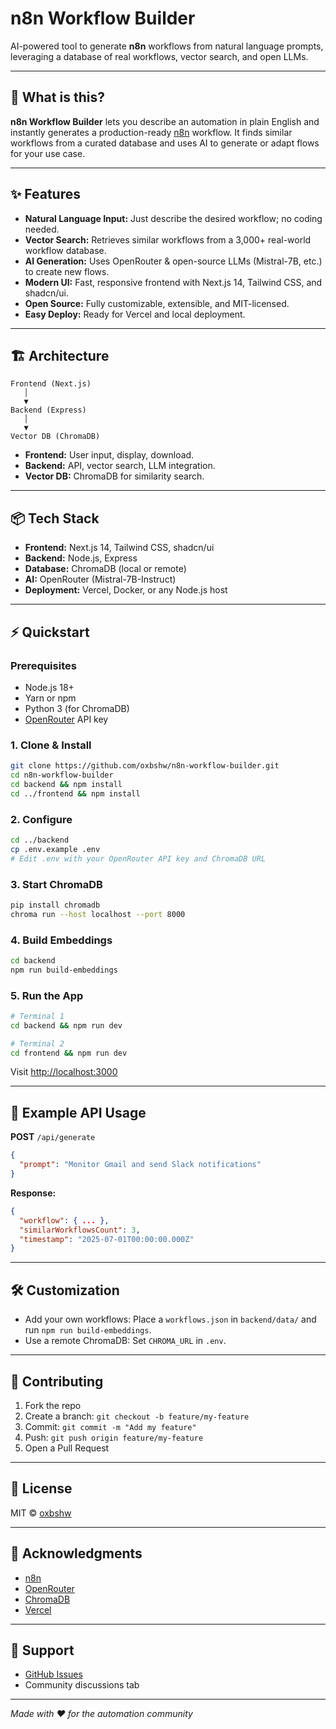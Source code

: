 # n8n Workflow Builder

AI-powered tool to generate **n8n** workflows from natural language prompts, leveraging a database of real workflows, vector search, and open LLMs.

---

## 🚀 What is this?

**n8n Workflow Builder** lets you describe an automation in plain English and instantly generates a production-ready [n8n](https://n8n.io/) workflow. It finds similar workflows from a curated database and uses AI to generate or adapt flows for your use case.

---

## ✨ Features

- **Natural Language Input:** Just describe the desired workflow; no coding needed.
- **Vector Search:** Retrieves similar workflows from a 3,000+ real-world workflow database.
- **AI Generation:** Uses OpenRouter & open-source LLMs (Mistral-7B, etc.) to create new flows.
- **Modern UI:** Fast, responsive frontend with Next.js 14, Tailwind CSS, and shadcn/ui.
- **Open Source:** Fully customizable, extensible, and MIT-licensed.
- **Easy Deploy:** Ready for Vercel and local deployment.

---

## 🏗️ Architecture

```
Frontend (Next.js)
   │
   ▼
Backend (Express)
   │
   ▼
Vector DB (ChromaDB)
```

- **Frontend:** User input, display, download.
- **Backend:** API, vector search, LLM integration.
- **Vector DB:** ChromaDB for similarity search.

---

## 📦 Tech Stack

- **Frontend:** Next.js 14, Tailwind CSS, shadcn/ui
- **Backend:** Node.js, Express
- **Database:** ChromaDB (local or remote)
- **AI:** OpenRouter (Mistral-7B-Instruct)
- **Deployment:** Vercel, Docker, or any Node.js host

---

## ⚡️ Quickstart

### Prerequisites

- Node.js 18+
- Yarn or npm
- Python 3 (for ChromaDB)
- [OpenRouter](https://openrouter.ai/) API key

### 1. Clone & Install

```bash
git clone https://github.com/oxbshw/n8n-workflow-builder.git
cd n8n-workflow-builder
cd backend && npm install
cd ../frontend && npm install
```

### 2. Configure

```bash
cd ../backend
cp .env.example .env
# Edit .env with your OpenRouter API key and ChromaDB URL
```

### 3. Start ChromaDB

```bash
pip install chromadb
chroma run --host localhost --port 8000
```

### 4. Build Embeddings

```bash
cd backend
npm run build-embeddings
```

### 5. Run the App

```bash
# Terminal 1
cd backend && npm run dev

# Terminal 2
cd frontend && npm run dev
```

Visit [http://localhost:3000](http://localhost:3000)

---

## 📝 Example API Usage

**POST** `/api/generate`

```json
{
  "prompt": "Monitor Gmail and send Slack notifications"
}
```

**Response:**
```json
{
  "workflow": { ... },
  "similarWorkflowsCount": 3,
  "timestamp": "2025-07-01T00:00:00.000Z"
}
```

---

## 🛠️ Customization

- Add your own workflows: Place a `workflows.json` in `backend/data/` and run `npm run build-embeddings`.
- Use a remote ChromaDB: Set `CHROMA_URL` in `.env`.

---

## 🤝 Contributing

1. Fork the repo
2. Create a branch: `git checkout -b feature/my-feature`
3. Commit: `git commit -m "Add my feature"`
4. Push: `git push origin feature/my-feature`
5. Open a Pull Request

---

## 📄 License

MIT © [oxbshw](https://github.com/oxbshw)

---

## 🙏 Acknowledgments

- [n8n](https://n8n.io/)
- [OpenRouter](https://openrouter.ai/)
- [ChromaDB](https://www.trychroma.com/)
- [Vercel](https://vercel.com/)

---

## 💬 Support

- [GitHub Issues](https://github.com/oxbshw/n8n-workflow-builder/issues)
- Community discussions tab

---

_Made with ❤️ for the automation community_
